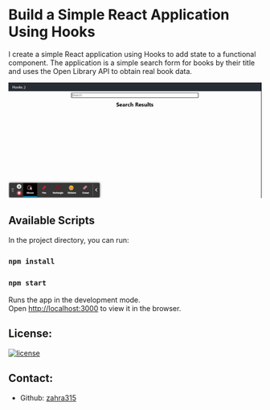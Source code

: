 # Build a Simple React Application Using Hooks

I create a simple React application using Hooks to add state to a functional component. The application is a simple search form for books by their title and uses the Open Library API to obtain real book data.

![](https://github.com/zahra315/react-api-hooks/blob/c7a4537dcb46d1040b15d5d52f08b56576fc038a/Demo/React%20App.gif)


## Available Scripts

In the project directory, you can run:

### `npm install`

### `npm start`

Runs the app in the development mode.\
Open [http://localhost:3000](http://localhost:3000) to view it in the browser.

## License:

[![license](https://img.shields.io/badge/license-MIT-blue)](https://shields.io)

## Contact:

- Github: [zahra315](https://github.com/zahra315)
